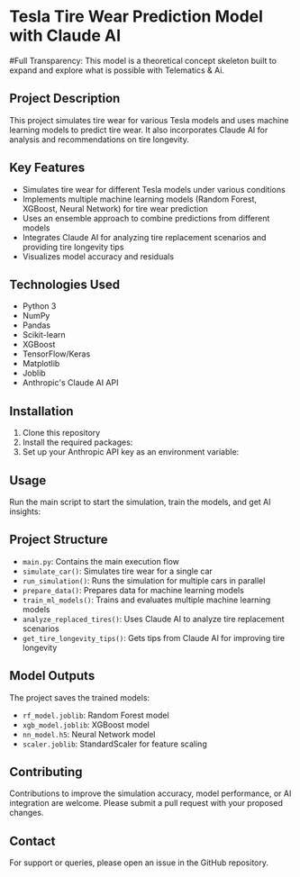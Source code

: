 # Tesla Tire Wear Prediction Model with Claude AI

#Full Transparency: This model is a theoretical concept skeleton built to expand and explore what is possible with Telematics & Ai.

## Project Description
This project simulates tire wear for various Tesla models and uses machine learning models to predict tire wear. It also incorporates Claude AI for analysis and recommendations on tire longevity.

## Key Features
- Simulates tire wear for different Tesla models under various conditions
- Implements multiple machine learning models (Random Forest, XGBoost, Neural Network) for tire wear prediction
- Uses an ensemble approach to combine predictions from different models
- Integrates Claude AI for analyzing tire replacement scenarios and providing tire longevity tips
- Visualizes model accuracy and residuals

## Technologies Used
- Python 3
- NumPy
- Pandas
- Scikit-learn
- XGBoost
- TensorFlow/Keras
- Matplotlib
- Joblib
- Anthropic's Claude AI API

## Installation
1. Clone this repository
2. Install the required packages:
3. Set up your Anthropic API key as an environment variable:

## Usage
Run the main script to start the simulation, train the models, and get AI insights:

## Project Structure
- `main.py`: Contains the main execution flow
- `simulate_car()`: Simulates tire wear for a single car
- `run_simulation()`: Runs the simulation for multiple cars in parallel
- `prepare_data()`: Prepares data for machine learning models
- `train_ml_models()`: Trains and evaluates multiple machine learning models
- `analyze_replaced_tires()`: Uses Claude AI to analyze tire replacement scenarios
- `get_tire_longevity_tips()`: Gets tips from Claude AI for improving tire longevity

## Model Outputs
The project saves the trained models:
- `rf_model.joblib`: Random Forest model
- `xgb_model.joblib`: XGBoost model
- `nn_model.h5`: Neural Network model
- `scaler.joblib`: StandardScaler for feature scaling

## Contributing
Contributions to improve the simulation accuracy, model performance, or AI integration are welcome. Please submit a pull request with your proposed changes.

## Contact
For support or queries, please open an issue in the GitHub repository.
